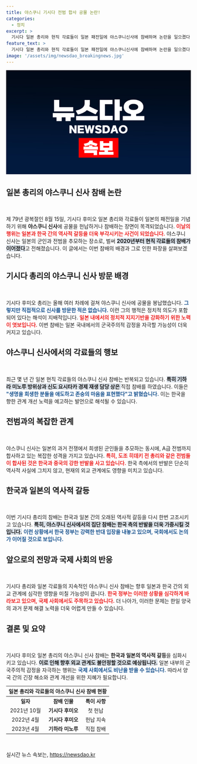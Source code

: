 ```yaml
---
title: 야스쿠니 기시다 전범 합사 공물 논란!
categories:
  - 정치
excerpt: >
  기시다 일본 총리와 현직 각료들이 일본 패전일에 야스쿠니신사에 참배하며 논란을 일으켰다. 젊은 정치인들도 참배에 동참, 한일 관계에 미칠 영향이 주목된다. 클릭해서 자세한 내용을 확인해보세요!
feature_text: >
  기시다 일본 총리와 현직 각료들이 일본 패전일에 야스쿠니신사에 참배하며 논란을 일으켰다. 젊은 정치인들도 참배에 동참, 한일 관계에 미칠 영향이 주목된다. 클릭해서 자세한 내용을 확인해보세요!
image: '/assets/img/newsdao_breakingnews.jpg'
---
```


<p><img src="/assets/img/newsdao_breakingnews.jpg" alt="koreaapp 속보" /></p>

<h2 data-ke-size="size26">일본 총리의 야스쿠니 신사 참배 논란</h2>

<p data-ke-size="size16">&nbsp;</p>

<p>제 79년 광복절인 8월 15일, 기시다 후미오 일본 총리와 각료들이 일본의 패전일을 기념하기 위해 <b>야스쿠니 신사</b>에 공물을 헌납하거나 참배하는 장면이 목격되었습니다. <b><span style="color: #ee2323;">이날의 행위는 일본과 한국 간의 역사적 갈등을 더욱 부각시키는 사건이 되었습니다.</span></b> 야스쿠니 신사는 일본의 군인과 전범을 추모하는 장소로, 벌써 <b><span style="background-color: #21538527;">2020년부터 현직 각료들의 참배가 이어졌다</span></b>고 전해졌습니다. 이 글에서는 이번 참배의 배경과 그로 인한 파장을 살펴보겠습니다.</p>

<h2 data-ke-size="size26">기시다 총리의 야스쿠니 신사 방문 배경</h2>

<p data-ke-size="size16">&nbsp;</p>

<p>기시다 후미오 총리는 올해 여러 차례에 걸쳐 야스쿠니 신사에 공물을 봉납했습니다. <b><span style="color: #1a5490;">그렇지만 직접적으로 신사를 방문한 적은 없습니다.</span></b> 이런 그의 행적은 정치적 의도가 포함되어 있다는 해석이 지배적입니다. <b><span style="color: #ee2323;">일본 내에서의 정치적 지지기반을 강화하기 위한 노력이 엿보입니다.</span></b> 이번 참배는 일본 국내에서의 군국주의적 감정을 자극할 가능성이 더욱 커지고 있습니다.</p>

<h2 data-ke-size="size26">야스쿠니 신사에서의 각료들의 행보</h2>

<p data-ke-size="size16">&nbsp;</p>

<p>최근 몇 년 간 일본 현직 각료들의 야스쿠니 신사 참배는 반복되고 있습니다. <b><span style="background-color: #21538527;">특히 기하라 미노루 방위상과 신도 요시타카 경제 재생 담당 상은 </span></b>직접 참배를 하였습니다. 이들은 <b><span style="color: #1a5490;">"생명을 희생한 분들을 애도하고 존숭의 마음을 표현했다"고 밝혔습니다.</span></b> 이는 한국을 향한 관계 개선 노력을 예고하는 발언으로 해석될 수 있습니다.</p>

<h2 data-ke-size="size26">전범과의 복잡한 관계</h2>

<p data-ke-size="size16">&nbsp;</p>

<p>야스쿠니 신사는 일본의 과거 전쟁에서 희생된 군인들을 추모하는 동시에, A급 전범까지 합사하고 있는 복잡한 성격을 가지고 있습니다. <b><span style="color: #ee2323;">특히, 도조 히데키 전 총리와 같은 전범들이 합사된 것은 한국과 중국의 강한 반발을 사고 있습니다.</span></b> 한국 측에서의 반발은 단순히 역사적 사실에 그치지 않고, 현재의 외교 관계에도 영향을 미치고 있습니다.</p>

<h2 data-ke-size="size26">한국과 일본의 역사적 갈등</h2>

<p data-ke-size="size16">&nbsp;</p>

<p>이번 기시다 총리의 참배는 한국과 일본 간의 오래된 역사적 갈등을 다시 한번 고조시키고 있습니다. <b><span style="background-color: #21538527;">특히, 야스쿠니 신사에서의 집단 참배는 한국 측의 반발을 더욱 가중시킬 것입니다.</span></b> <b><span style="color: #1a5490;">이런 상황에서 한국 정부는 강력한 반대 입장을 내놓고 있으며, 국회에서도 논의가 이어질 것으로 보입니다.</span></b></p>

<h2 data-ke-size="size26">앞으로의 전망과 국제 사회의 반응</h2>

<p data-ke-size="size16">&nbsp;</p>

<p>기시다 총리와 일본 각료들의 지속적인 야스쿠니 신사 참배는 향후 일본과 한국 간의 외교 관계에 심각한 영향을 미칠 가능성이 큽니다. <b><span style="color: #ee2323;">한국 정부는 이러한 상황을 심각하게 바라보고 있으며, 국제 사회에서도 주목하고 있습니다.</span></b> 더 나아가, 이러한 문제는 한일 양국의 과거 문제 해결 노력을 더욱 어렵게 만들 수 있습니다.</p>

<h2 data-ke-size="size26">결론 및 요약</h2>

<p data-ke-size="size16">&nbsp;</p>

<p>기시다 후미오 일본 총리의 야스쿠니 신사 참배는 <b>한국과 일본의 역사적 갈등</b>을 심화시키고 있습니다. <b><span style="background-color: #21538527;">이로 인해 향후 외교 관계도 불안정할 것으로 예상됩니다.</span></b> 일본 내부의 군국주의적 감정을 자극하는 행위는 <b><span style="color: #1a5490;">국제 사회에서도 비난을 받을 수 있습니다.</span></b> 따라서 양국 간의 긴장 해소와 관계 개선을 위한 지혜가 필요합니다. </p>

<table style="width: 100%; border-collapse: collapse;">
  <thead>
    <tr>
      <th style="text-align: center;" colspan="3"><b>일본 총리와 각료들의 야스쿠니 신사 참배 현황</b></th>
    </tr>
  </thead>
  <tbody>
    <tr>
      <td style="text-align: center; height: 17px;"><b>일자</b></td>
      <td style="text-align: center; height: 17px;"><b>참배 인물</b></td>
      <td style="text-align: center; height: 17px;"><b>특이 사항</b></td>
    </tr>
    <tr>
      <td style="text-align: center; height: 17px;">2021년 10월</td>
      <td style="text-align: center; height: 17px;"><b>기시다 후미오</b></td>
      <td style="text-align: center; height: 17px;">첫 헌납</td>
    </tr>
    <tr>
      <td style="text-align: center; height: 17px;">2022년 4월</td>
      <td style="text-align: center; height: 17px;"><b>기시다 후미오</b></td>
      <td style="text-align: center; height: 17px;">헌납 지속</td>
    </tr>
    <tr>
      <td style="text-align: center; height: 17px;">2023년 4월</td>
      <td style="text-align: center; height: 17px;"><b>기하라 미노루</b></td>
      <td style="text-align: center; height: 17px;">직접 참배</td>
    </tr>
  </tbody>
</table>

<p data-ke-size="size16">&nbsp;</p>
실시간 뉴스 속보는, <a href="https://newsdao.kr" rel="dofollow">https://newsdao.kr</a>


